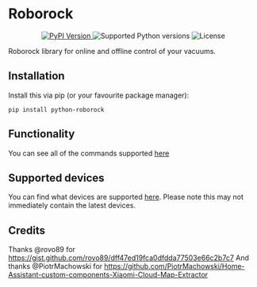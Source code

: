 # Roborock

<p align="center">
  <a href="https://pypi.org/project/python-roborock/">
    <img src="https://img.shields.io/pypi/v/python-roborock.svg?logo=python&logoColor=fff&style=flat-square" alt="PyPI Version">
  </a>
  <img src="https://img.shields.io/pypi/pyversions/python-roborock.svg?style=flat-square&logo=python&amp;logoColor=fff" alt="Supported Python versions">
  <img src="https://img.shields.io/pypi/l/python-roborock.svg?style=flat-square" alt="License">
</p>

Roborock library for online and offline control of your vacuums.

## Installation

Install this via pip (or your favourite package manager):

`pip install python-roborock`

## Functionality

You can see all of the commands supported [here]("https://python-roborock.readthedocs.io/en/latest/api_commands.html")

## Supported devices

You can find what devices are supported
[here]("https://python-roborock.readthedocs.io/en/latest/supported_devices.html").
Please note this may not immediately contain the latest devices.


## Credits

Thanks @rovo89 for https://gist.github.com/rovo89/dff47ed19fca0dfdda77503e66c2b7c7 And thanks @PiotrMachowski for https://github.com/PiotrMachowski/Home-Assistant-custom-components-Xiaomi-Cloud-Map-Extractor